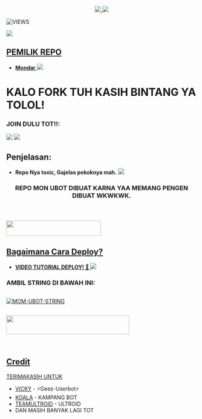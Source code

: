 <a href="https://www.instagram.com/mondar111?r=nametag">

<p align="center">
  <a href="https://github.com/mondar111/UBOT/fork">
    <img src="https://img.shields.io/github/forks/ramadhani892/RAM-UBOT?label=Fork&style=social">
    
  </a>
  <a href="https://github.com/mondar111/UBOT">
    <img src="https://img.shields.io/github/stars/mondar111/UBOT?style=social">
  </a>
</p>  

![VIEWS](https://komarev.com/ghpvc/?username=mondarajedah)

<a href="https://t.me/mondarubot"><img src="https://img.shields.io/badge/KODE%20PENILAIAN-A+-blue.svg?style=for-the-badge&logo=Factor.">

## PEMILIK REPO
* **Mondar** 
[<img src="https://media.giphy.com/media/o97Wl6qaoJytXcppUj/giphy.gif">](https://t.me/mondarajedah)

  
  
  
  
# KALO FORK TUH KASIH BINTANG YA TOLOL!


### JOIN DULU TOT!!:

<a href="https://t.me/familynvn"><img src="https://img.shields.io/badge/Channel%20MON%20UBOT-red.svg?style=for-the-badge&logo=Telegram"></a>
<a href="https://t.me/siniajaloh"><img src="https://img.shields.io/badge/Join-TEMAN%20RANDOM-purple.svg?style=for-the-badge&logo=Telegram"></a>

## Penjelasan:
* **Repo Nya toxic, Gajelas pokoknya mah.** 
[<img src="https://telegra.ph/file/1bb535d67904320923847.jpg">](https://t.me/ootspambott)


<h3 align="center">REPO MON UBOT DIBUAT KARNA YAA MEMANG PENGEN DIBUAT WKWKWK.</h3>
<p align="center">&nbsp;</p>

### <a href="https://t.me/mondarubot"><img src="https://img.shields.io/badge/GROUP%20SPAM%20MON%20UBOT-blue?style=flat&logo=Telegram" width="250" height="40.100" />


## Bagaimana Cara Deploy?


* **VIDEO TUTORIAL DEPLOY!** 🔧
[<img src="https://media.giphy.com/media/XD4BoRtenzE1eTIHzZ/giphy.gif">](https://t.me/FMAILYNVN/36)

### AMBIL STRING DI BAWAH INI:

##
[![MOM-UBOT-STRING](https://replit.com/badge/github/@ramadhani892/RAM-UBOT)](https://replit.com/@ramadhani892/RAM-UBOT-STRING)
##
<a href="https://heroku.com/deploy?template=https://github.com/mondar111/UBOT.git"><img src="https://img.shields.io/badge/DEPLOY%20MOM%20UBOT%20DI%20HEROKU-red?style=flat&logo=Heroku" width="325" height="50.100" />

<br>
</p>

## Credit
TERIMAKASIH UNTUK

*   [VICKY](https://t.me/vckyouubitch) - ⚡Geez-Userbot⚡
*   [KOALA](https://t.me/manusiarakitann) - KAMPANG BOT
*   [TEAMULTROID](https://github.com/TeamUltroid) - ULTROID
*    DAN MASIH BANYAK LAGI TOT
